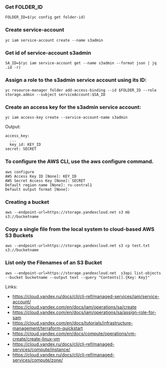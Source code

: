 ### Get FOLDER_ID
```
FOLDER_ID=$(yc config get folder-id)
```
### Create service-account
```
yc iam service-account create --name s3admin
```

### Get id of service-account s3admin
```
SA_ID=$(yc iam service-account get --name s3admin --format json | jq .id -r)
```

### Assign a role to the s3admin service account using its ID:
```
yc resource-manager folder add-access-binding --id $FOLDER_ID --role storage.admin --subject serviceAccount:$SA_ID
```

### Create an access key for the s3admin service account:
```
yc iam access-key create --service-account-name s3admin
```
Output:
```
access_key:
  ...
  key_id: KEY_ID
secret: SECRET
```

### To configure the AWS CLI, use the aws configure command. 
```
aws configure
AWS Access Key ID [None]: KEY_ID
AWS Secret Access Key [None]: SECRET
Default region name [None]: ru-central1
Default output format [None]:
```

### Creating a bucket
```
aws --endpoint-url=https://storage.yandexcloud.net s3 mb s3://bucketname
```

### Copy a single file from the local system to cloud-based AWS S3 Buckets
```
aws --endpoint-url=https://storage.yandexcloud.net s3 cp test.txt s3://bucketname
```

### List only the Filenames of an S3 Bucket
```
aws --endpoint-url=https://storage.yandexcloud.net  s3api list-objects --bucket bucketname --output text --query "Contents[].{Key: Key}"
```

Links:
 - https://cloud.yandex.ru/docs/cli/cli-ref/managed-services/iam/service-account/
 - https://cloud.yandex.com/en/docs/iam/operations/sa/create
 - https://cloud.yandex.com/en/docs/iam/operations/sa/assign-role-for-sam
 - https://cloud.yandex.com/en/docs/tutorials/infrastructure-management/terraform-quickstart
 - https://cloud.yandex.com/en/docs/compute/operations/vm-create/create-linux-vm
 - https://cloud.yandex.ru/docs/cli/cli-ref/managed-services/compute/instance/
 - https://cloud.yandex.ru/docs/cli/cli-ref/managed-services/compute/zone/
 